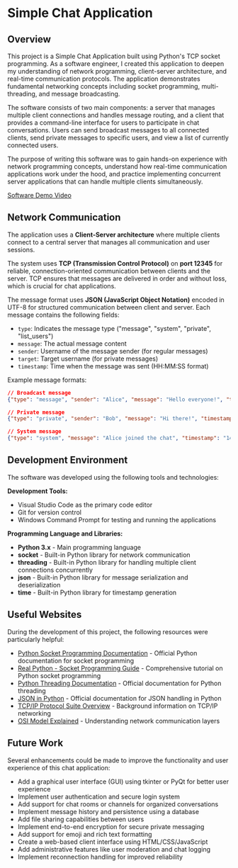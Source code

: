 # Simple Chat Application

## Overview

This project is a Simple Chat Application built using Python's TCP socket programming. As a software engineer, I created this application to deepen my understanding of network programming, client-server architecture, and real-time communication protocols. The application demonstrates fundamental networking concepts including socket programming, multi-threading, and message broadcasting.

The software consists of two main components: a server that manages multiple client connections and handles message routing, and a client that provides a command-line interface for users to participate in chat conversations. Users can send broadcast messages to all connected clients, send private messages to specific users, and view a list of currently connected users.

The purpose of writing this software was to gain hands-on experience with network programming concepts, understand how real-time communication applications work under the hood, and practice implementing concurrent server applications that can handle multiple clients simultaneously.

[Software Demo Video](http://youtube.link.goes.here)

## Network Communication

The application uses a **Client-Server architecture** where multiple clients connect to a central server that manages all communication and user sessions.

The system uses **TCP (Transmission Control Protocol)** on **port 12345** for reliable, connection-oriented communication between clients and the server. TCP ensures that messages are delivered in order and without loss, which is crucial for chat applications.

The message format uses **JSON (JavaScript Object Notation)** encoded in UTF-8 for structured communication between client and server. Each message contains the following fields:

- `type`: Indicates the message type ("message", "system", "private", "list_users")
- `message`: The actual message content
- `sender`: Username of the message sender (for regular messages)
- `target`: Target username (for private messages)
- `timestamp`: Time when the message was sent (HH:MM:SS format)

Example message formats:
```json
// Broadcast message
{"type": "message", "sender": "Alice", "message": "Hello everyone!", "timestamp": "14:30:25"}

// Private message
{"type": "private", "sender": "Bob", "message": "Hi there!", "timestamp": "14:31:10"}

// System message
{"type": "system", "message": "Alice joined the chat", "timestamp": "14:29:45"}
```

## Development Environment

The software was developed using the following tools and technologies:

**Development Tools:**
- Visual Studio Code as the primary code editor
- Git for version control
- Windows Command Prompt for testing and running the applications

**Programming Language and Libraries:**
- **Python 3.x** - Main programming language
- **socket** - Built-in Python library for network communication
- **threading** - Built-in Python library for handling multiple client connections concurrently
- **json** - Built-in Python library for message serialization and deserialization
- **time** - Built-in Python library for timestamp generation

## Useful Websites

During the development of this project, the following resources were particularly helpful:

* [Python Socket Programming Documentation](https://docs.python.org/3/library/socket.html) - Official Python documentation for socket programming
* [Real Python - Socket Programming Guide](https://realpython.com/python-sockets/) - Comprehensive tutorial on Python socket programming
* [Python Threading Documentation](https://docs.python.org/3/library/threading.html) - Official documentation for Python threading
* [JSON in Python](https://docs.python.org/3/library/json.html) - Official documentation for JSON handling in Python
* [TCP/IP Protocol Suite Overview](https://en.wikipedia.org/wiki/Internet_protocol_suite) - Background information on TCP/IP networking
* [OSI Model Explained](https://en.wikipedia.org/wiki/OSI_model) - Understanding network communication layers

## Future Work

Several enhancements could be made to improve the functionality and user experience of this chat application:

* Add a graphical user interface (GUI) using tkinter or PyQt for better user experience
* Implement user authentication and secure login system
* Add support for chat rooms or channels for organized conversations
* Implement message history and persistence using a database
* Add file sharing capabilities between users
* Implement end-to-end encryption for secure private messaging
* Add support for emoji and rich text formatting
* Create a web-based client interface using HTML/CSS/JavaScript
* Add administrative features like user moderation and chat logging
* Implement reconnection handling for improved reliability